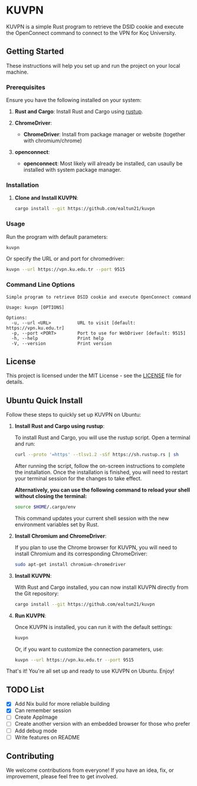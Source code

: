 # KUVPN

KUVPN is a simple Rust program to retrieve the DSID cookie and execute the OpenConnect command to connect to the VPN for Koç University.

## Getting Started

These instructions will help you set up and run the project on your local machine.

### Prerequisites

Ensure you have the following installed on your system:

1. **Rust and Cargo**: Install Rust and Cargo using [rustup](https://rustup.rs/).

2. **ChromeDriver**:
   - **ChromeDriver**: Install from package manager or website (together with chromium/chrome)

3. **openconnect**:
   - **openconnect**: Most likely will already be installed, can usaully be installed with system package manager.

### Installation

1. **Clone and Install KUVPN**:
    ```bash
    cargo install --git https://github.com/ealtun21/kuvpn
    ```

### Usage

Run the program with default parameters:

```bash
kuvpn
```

Or specify the URL or and port for chromedriver:

```bash
kuvpn --url https://vpn.ku.edu.tr --port 9515
```

### Command Line Options

```
Simple program to retrieve DSID cookie and execute OpenConnect command

Usage: kuvpn [OPTIONS]

Options:
  -u, --url <URL>          URL to visit [default: https://vpn.ku.edu.tr]
  -p, --port <PORT>        Port to use for WebDriver [default: 9515]
  -h, --help               Print help
  -V, --version            Print version
```

## License

This project is licensed under the MIT License - see the [LICENSE](LICENSE) file for details.

## Ubuntu Quick Install

Follow these steps to quickly set up KUVPN on Ubuntu:

1. **Install Rust and Cargo using rustup**:

   To install Rust and Cargo, you will use the rustup script. Open a terminal and run:

   ```bash
   curl --proto '=https' --tlsv1.2 -sSf https://sh.rustup.rs | sh
   ```

   After running the script, follow the on-screen instructions to complete the installation. Once the installation is finished, you will need to restart your terminal session for the changes to take effect.

   **Alternatively, you can use the following command to reload your shell without closing the terminal:**

   ```bash
   source $HOME/.cargo/env
   ```

   This command updates your current shell session with the new environment variables set by Rust.

2. **Install Chromium and ChromeDriver**:

   If you plan to use the Chrome browser for KUVPN, you will need to install Chromium and its corresponding ChromeDriver:

   ```bash
   sudo apt-get install chromium-chromedriver
   ```

3. **Install KUVPN**:

   With Rust and Cargo installed, you can now install KUVPN directly from the Git repository:

   ```bash
   cargo install --git https://github.com/ealtun21/kuvpn
   ```

4. **Run KUVPN**:

   Once KUVPN is installed, you can run it with the default settings:

   ```bash
   kuvpn
   ```

   Or, if you want to customize the connection parameters, use:

   ```bash
   kuvpn --url https://vpn.ku.edu.tr --port 9515
   ```

That's it! You're all set up and ready to use KUVPN on Ubuntu. Enjoy!

## TODO List

- [x] Add Nix build for more reliable building
- [x] Can remember session
- [ ] Create AppImage
- [ ] Create another version with an embedded browser for those who prefer
- [ ] Add debug mode
- [ ] Write features on README

## Contributing

We welcome contributions from everyone! If you have an idea, fix, or improvement, please feel free to get involved.
